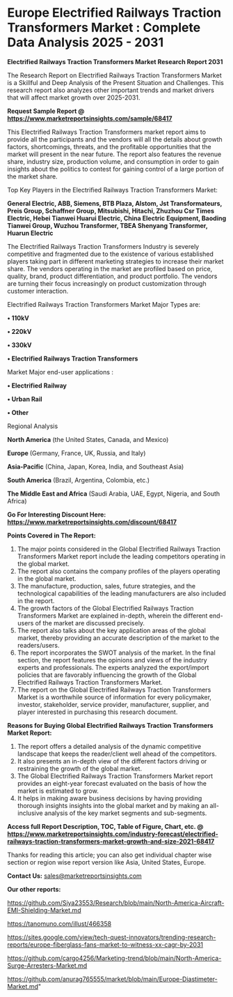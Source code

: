  # Europe Electrified Railways Traction Transformers Market : Complete Data Analysis 2025 - 2031

<strong>Electrified Railways Traction Transformers Market Research Report 2031</strong>

The Research Report on Electrified Railways Traction Transformers Market is a Skillful and Deep Analysis of the Present Situation and Challenges. This research report also analyzes other important trends and market drivers that will affect market growth over 2025-2031.

<strong>Request Sample Report @ <a href=https://www.marketreportsinsights.com/sample/68417>https://www.marketreportsinsights.com/sample/68417</a></strong>

This Electrified Railways Traction Transformers market report aims to provide all the participants and the vendors will all the details about growth factors, shortcomings, threats, and the profitable opportunities that the market will present in the near future. The report also features the revenue share, industry size, production volume, and consumption in order to gain insights about the politics to contest for gaining control of a large portion of the market share.

Top Key Players in the Electrified Railways Traction Transformers Market:

<strong>General Electric, ABB, Siemens, BTB Plaza, Alstom, Jst Transformateurs, Preis Group, Schaffner Group, Mitsubishi, Hitachi, Zhuzhou Csr Times Electric, Hebei Tianwei Huarui Electric, China Electric Equipment, Baoding Tianwei Group, Wuzhou Transformer, TBEA Shenyang Transformer, Huarun Electric</strong>

The Electrified Railways Traction Transformers Industry is severely competitive and fragmented due to the existence of various established players taking part in different marketing strategies to increase their market share. The vendors operating in the market are profiled based on price, quality, brand, product differentiation, and product portfolio. The vendors are turning their focus increasingly on product customization through customer interaction.

Electrified Railways Traction Transformers Market Major Types are:

<strong>• 110kV

• 220kV

• 330kV

• Electrified Railways Traction Transformers</strong>

Market Major end-user applications :

<strong>• Electrified Railway

• Urban Rail

• Other</strong>

Regional Analysis

</u><strong><b>North America</b></strong> (the United States, Canada, and Mexico)

<strong><b>Europe </b></strong>(Germany, France, UK, Russia, and Italy)

<strong><b>Asia-Pacific</b></strong> (China, Japan, Korea, India, and Southeast Asia)

<strong><b>South America</b></strong> (Brazil, Argentina, Colombia, etc.)

<strong><b>The Middle East and Africa</b></strong> (Saudi Arabia, UAE, Egypt, Nigeria, and South Africa)

<strong>Go For Interesting Discount Here: <a href=https://www.marketreportsinsights.com/discount/68417>https://www.marketreportsinsights.com/discount/68417</a></strong>

<strong>Points Covered in The Report:</strong>
<ol>
  <li>The major points considered in the Global Electrified Railways Traction Transformers Market report include the leading competitors operating in the global market.</li>
  <li>The report also contains the company profiles of the players operating in the global market.</li>
  <li>The manufacture, production, sales, future strategies, and the technological capabilities of the leading manufacturers are also included in the report.</li>
  <li>The growth factors of the Global Electrified Railways Traction Transformers Market are explained in-depth, wherein the different end-users of the market are discussed precisely.</li>
  <li>The report also talks about the key application areas of the global market, thereby providing an accurate description of the market to the readers/users.</li>
  <li>The report incorporates the SWOT analysis of the market. In the final section, the report features the opinions and views of the industry experts and professionals. The experts analyzed the export/import policies that are favorably influencing the growth of the Global Electrified Railways Traction Transformers Market.</li>
  <li>The report on the Global Electrified Railways Traction Transformers Market is a worthwhile source of information for every policymaker, investor, stakeholder, service provider, manufacturer, supplier, and player interested in purchasing this research document.</li>
</ol>
<strong>Reasons for Buying Global Electrified Railways Traction Transformers Market Report:</strong>

<ol>
  <li>The report offers a detailed analysis of the dynamic competitive landscape that keeps the reader/client well ahead of the competitors.</li>
  <li>It also presents an in-depth view of the different factors driving or restraining the growth of the global market.</li>
  <li>The Global Electrified Railways Traction Transformers Market report provides an eight-year forecast evaluated on the basis of how the market is estimated to grow.</li>
  <li>It helps in making aware business decisions by having providing thorough insights insights into the global market and by making an all-inclusive analysis of the key market segments and sub-segments.</li>
</ol>
<strong>Access full Report Description, TOC, Table of Figure, Chart, etc. @ <a href=https://www.marketreportsinsights.com/industry-forecast/electrified-railways-traction-transformers-market-growth-and-size-2021-68417>https://www.marketreportsinsights.com/industry-forecast/electrified-railways-traction-transformers-market-growth-and-size-2021-68417</a></strong>


Thanks for reading this article; you can also get individual chapter wise section or region wise report version like Asia, United States, Europe.

<strong>Contact Us:</strong>
sales@marketreportsinsights.com

<strong>Our other reports:</strong>

<a href=https://github.com/Siya23553/Research/blob/main/North-America-Aircraft-EMI-Shielding-Market.md>https://github.com/Siya23553/Research/blob/main/North-America-Aircraft-EMI-Shielding-Market.md</a>

<a href=https://tanomuno.com/illust/466358>https://tanomuno.com/illust/466358</a>

<a href=https://sites.google.com/view/tech-quest-innovators/trending-research-reports/europe-fiberglass-fans-market-to-witness-xx-cagr-by-2031>https://sites.google.com/view/tech-quest-innovators/trending-research-reports/europe-fiberglass-fans-market-to-witness-xx-cagr-by-2031</a>

<a href=https://github.com/cargo4256/Marketing-trend/blob/main/North-America-Surge-Arresters-Market.md>https://github.com/cargo4256/Marketing-trend/blob/main/North-America-Surge-Arresters-Market.md</a>

<a href=https://github.com/anurag765555/market/blob/main/Europe-Diastimeter-Market.md>https://github.com/anurag765555/market/blob/main/Europe-Diastimeter-Market.md</a>"
